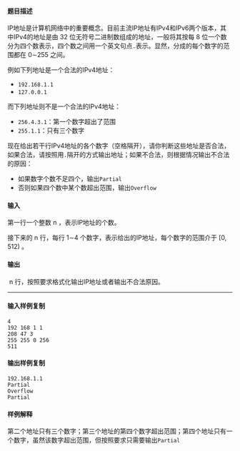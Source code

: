 #### 题目描述

IP地址是计算机网络中的重要概念。目前主流IP地址有IPv4和IPv6两个版本，其中IPv4的地址是由 32 位无符号二进制数组成的地址，一般将其按每 8 位一个数分为四个数表示，四个数之间用一个英文句点`.`表示。显然，分成的每个数字的范围都在 0∼255 之间。

例如下列地址是一个合法的IPv4地址：

-   `192.168.1.1`
-   `127.0.0.1`

而下列地址则不是一个合法的IPv4地址：

-   `256.4.3.1`：第一个数字超出了范围
-   `255.1.1`：只有三个数字

现在给出若干行IPv4地址的各个数字（空格隔开），请你判断这些地址是否合法，如果合法，请按照用`.`隔开的方式输出地址；如果不合法，则根据情况输出不合法的原因：

-   如果数字个数不足四个，输出`Partial`
-   否则如果四个数中某个数超出范围，输出`Overflow`

#### 输入

第一行一个整数 n ，表示IP地址的个数。

接下来的 n 行，每行 1∼4 个数字，表示给出的IP地址，每个数字的范围介于 [0, 512) 。

#### 输出

 n 行，按照要求格式化输出IP地址或者输出不合法原因。

___

#### 输入样例复制

```
4
192 168 1 1
208 47 3
255 255 0 256
511
```

#### 输出样例复制

```
192.168.1.1
Partial
Overflow
Partial
```

#### 样例解释

第二个地址只有三个数字；第三个地址的第四个数字超出范围；第四个地址只有一个数字，虽然该数字超出范围，但按照要求只需要输出`Partial`
